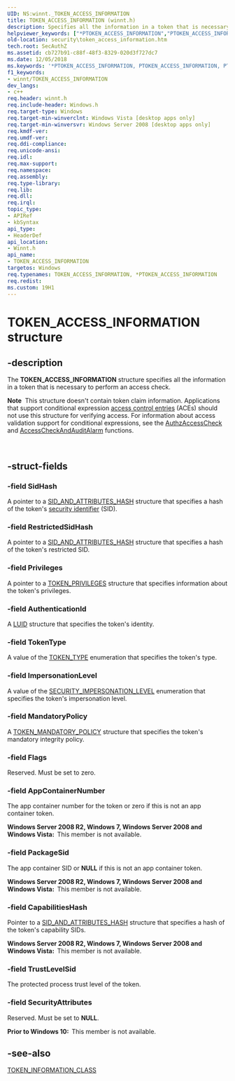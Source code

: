 ```yaml
---
UID: NS:winnt._TOKEN_ACCESS_INFORMATION
title: TOKEN_ACCESS_INFORMATION (winnt.h)
description: Specifies all the information in a token that is necessary to perform an access check.helpviewer_keywords: ["*PTOKEN_ACCESS_INFORMATION","PTOKEN_ACCESS_INFORMATION","PTOKEN_ACCESS_INFORMATION structure pointer [Security]","TOKEN_ACCESS_INFORMATION","TOKEN_ACCESS_INFORMATION structure [Security]","_TOKEN_ACCESS_INFORMATION","security.token_access_information","winnt/PTOKEN_ACCESS_INFORMATION","winnt/TOKEN_ACCESS_INFORMATION"]
old-location: security\token_access_information.htm
tech.root: SecAuthZ
ms.assetid: cb727b91-c88f-48f3-8329-020d3f727dc7
ms.date: 12/05/2018
ms.keywords: '*PTOKEN_ACCESS_INFORMATION, PTOKEN_ACCESS_INFORMATION, PTOKEN_ACCESS_INFORMATION structure pointer [Security], TOKEN_ACCESS_INFORMATION, TOKEN_ACCESS_INFORMATION structure [Security], _TOKEN_ACCESS_INFORMATION, security.token_access_information, winnt/PTOKEN_ACCESS_INFORMATION, winnt/TOKEN_ACCESS_INFORMATION'
f1_keywords:
- winnt/TOKEN_ACCESS_INFORMATION
dev_langs:
- c++
req.header: winnt.h
req.include-header: Windows.h
req.target-type: Windows
req.target-min-winverclnt: Windows Vista [desktop apps only]
req.target-min-winversvr: Windows Server 2008 [desktop apps only]
req.kmdf-ver: 
req.umdf-ver: 
req.ddi-compliance: 
req.unicode-ansi: 
req.idl: 
req.max-support: 
req.namespace: 
req.assembly: 
req.type-library: 
req.lib: 
req.dll: 
req.irql: 
topic_type:
- APIRef
- kbSyntax
api_type:
- HeaderDef
api_location:
- Winnt.h
api_name:
- TOKEN_ACCESS_INFORMATION
targetos: Windows
req.typenames: TOKEN_ACCESS_INFORMATION, *PTOKEN_ACCESS_INFORMATION
req.redist: 
ms.custom: 19H1
---
```


# TOKEN_ACCESS_INFORMATION structure


## -description


The <b>TOKEN_ACCESS_INFORMATION</b> structure specifies all the information in a token that is necessary to perform an access check.<div class="alert"><b>Note</b>  This structure doesn't contain token claim information. Applications that support conditional expression <a href="https://docs.microsoft.com/windows/desktop/SecGloss/a-gly">access control entries</a> (ACEs) should not use this structure for verifying access. For information about access validation support for conditional expressions, see the <a href="https://docs.microsoft.com/windows/desktop/api/authz/nf-authz-authzaccesscheck">AuthzAccessCheck</a> and <a href="https://docs.microsoft.com/windows/desktop/api/winbase/nf-winbase-accesscheckandauditalarma">AccessCheckAndAuditAlarm</a> functions.</div>
<div> </div>



## -struct-fields




### -field SidHash

A pointer to a <a href="https://docs.microsoft.com/windows/desktop/api/winnt/ns-winnt-sid_and_attributes_hash">SID_AND_ATTRIBUTES_HASH</a> structure that specifies a hash of the token's <a href="https://docs.microsoft.com/windows/desktop/SecGloss/s-gly">security identifier</a> (SID).


### -field RestrictedSidHash

A pointer to a <a href="https://docs.microsoft.com/windows/desktop/api/winnt/ns-winnt-sid_and_attributes_hash">SID_AND_ATTRIBUTES_HASH</a> structure that specifies a hash of the token's restricted SID.


### -field Privileges

A pointer to a <a href="https://docs.microsoft.com/windows/desktop/api/winnt/ns-winnt-token_privileges">TOKEN_PRIVILEGES</a> structure that specifies information about the token's privileges.


### -field AuthenticationId

A <a href="https://docs.microsoft.com/windows/desktop/api/winnt/ns-winnt-luid">LUID</a> structure that specifies the token's identity.


### -field TokenType

A value of the <a href="https://docs.microsoft.com/windows/desktop/api/winnt/ne-winnt-token_type">TOKEN_TYPE</a> enumeration that specifies the token's type.


### -field ImpersonationLevel

A value of the <a href="https://docs.microsoft.com/windows/desktop/api/winnt/ne-winnt-security_impersonation_level">SECURITY_IMPERSONATION_LEVEL</a> enumeration that specifies the token's impersonation level.


### -field MandatoryPolicy

A <a href="https://docs.microsoft.com/windows/desktop/api/winnt/ns-winnt-token_mandatory_policy">TOKEN_MANDATORY_POLICY</a> structure that specifies the token's mandatory integrity policy.


### -field Flags

Reserved. Must be set to zero.


### -field AppContainerNumber

The app container number for the token or zero if this is not an app container token.

<b>Windows Server 2008 R2, Windows 7, Windows Server 2008 and Windows Vista:  </b>This member is not available.


### -field PackageSid

The app container SID or <b>NULL</b> if this is not an app container token.

<b>Windows Server 2008 R2, Windows 7, Windows Server 2008 and Windows Vista:  </b>This member is not available.


### -field CapabilitiesHash

Pointer to a <a href="https://docs.microsoft.com/windows/desktop/api/winnt/ns-winnt-sid_and_attributes_hash">SID_AND_ATTRIBUTES_HASH</a> structure that specifies a hash of the token's capability SIDs.

<b>Windows Server 2008 R2, Windows 7, Windows Server 2008 and Windows Vista:  </b>This member is not available.


### -field TrustLevelSid

The protected process trust level of the token.


### -field SecurityAttributes

Reserved. Must be set to <b>NULL</b>.

<b>Prior to Windows 10:  </b>This member is not available.


## -see-also




<a href="https://docs.microsoft.com/windows/desktop/api/winnt/ne-winnt-token_information_class">TOKEN_INFORMATION_CLASS</a>
 

 

